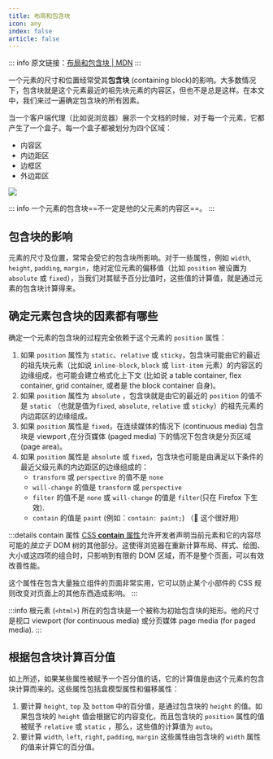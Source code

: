 ```yaml
---
title: 布局和包含块
icon: any
index: false
article: false
---
```


::: info
原文链接：[布局和包含块 | MDN](https://developer.mozilla.org/zh-CN/docs/Web/CSS/Containing_block)
:::


一个元素的尺寸和位置经常受其**包含块** (containing block)的影响。大多数情况下，包含块就是这个元素最近的祖先块元素的内容区，但也不是总是这样。在本文中，我们来过一遍确定包含块的所有因素。

当一个客户端代理（比如说浏览器）展示一个文档的时候，对于每一个元素，它都产生了一个盒子。每一个盒子都被划分为四个区域：

- 内容区
- 内边距区
- 边框区
- 外边距区

![](http://timpcfan-site.cdn.bcebos.com/imgs/vFXIfB.jpg)

::: info
一个元素的包含块==不一定是他的父元素的内容区==。
:::

## 包含块的影响

元素的尺寸及位置，常常会受它的包含块所影响。对于一些属性，例如 `width`, `height`, `padding`, `margin`，绝对定位元素的偏移值（比如 `position` 被设置为 `absolute` 或 `fixed`），当我们对其赋予百分比值时，这些值的计算值，就是通过元素的包含块计算得来。

## 确定元素包含块的因素都有哪些

确定一个元素的包含块的过程完全依赖于这个元素的 `position` 属性：

1. 如果 `position` 属性为 `static`、`relative` 或 `sticky`，包含块可能由它的最近的祖先块元素（比如说 `inline-block`, `block` 或 `list-item` 元素）的内容区的边缘组成，也可能会建立格式化上下文 (比如说 a table container, flex container, grid container, 或者是 the block container 自身)。
1. 如果 `position` 属性为 `absolute` ，包含块就是由它的最近的 `position` 的值不是 `static` （也就是值为`fixed`, `absolute`, `relative` 或 `sticky`）的祖先元素的内边距区的边缘组成。
1. 如果 `position` 属性是 `fixed`，在连续媒体的情况下 (continuous media) 包含块是 viewport ,在分页媒体 (paged media) 下的情况下包含块是分页区域 (page area)。
1. 如果 `position` 属性是 `absolute` 或 `fixed`，包含块也可能是由满足以下条件的最近父级元素的内边距区的边缘组成的：
   - `transform` 或 `perspective` 的值不是 `none`
   - `will-change` 的值是 `transform` 或 `perspective`
   - `filter` 的值不是 `none` 或 `will-change` 的值是 `filter`(只在 Firefox 下生效).
   - `contain` 的值是 `paint` (例如：`contain: paint;`) （🌟 这个很好用）

:::details contain 属性
[CSS **contain** 属性](https://developer.mozilla.org/zh-CN/docs/Web/CSS/contain)允许开发者声明当前元素和它的内容尽可能的*独立于* DOM 树的其他部分。这使得浏览器在重新计算布局、样式、绘图、大小或这四项的组合时，只影响到有限的 DOM 区域，而不是整个页面，可以有效改善性能。

这个属性在包含大量独立组件的页面非常实用，它可以防止某个小部件的 CSS 规则改变对页面上的其他东西造成影响。
:::

:::info 
根元素 (`<html>`) 所在的包含块是一个被称为初始包含块的矩形。他的尺寸是视口 viewport (for continuous media) 或分页媒体 page media (for paged media).
:::

## 根据包含块计算百分值
如上所述，如果某些属性被赋予一个百分值的话，它的计算值是由这个元素的包含块计算而来的。这些属性包括盒模型属性和偏移属性：

1. 要计算 `height`, `top` 及 `bottom` 中的百分值，是通过包含块的 `height` 的值。如果包含块的 `height` 值会根据它的内容变化，而且包含块的 `position` 属性的值被赋予 `relative` 或 `static` ，那么，这些值的计算值为 `auto`。
1. 要计算 `width`, `left`, `right`, `padding`, `margin` 这些属性由包含块的 `width` 属性的值来计算它的百分值。

